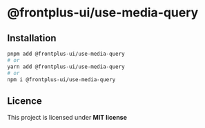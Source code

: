 # @frontplus-ui/use-media-query

## Installation

```sh
pnpm add @frontplus-ui/use-media-query
# or
yarn add @frontplus-ui/use-media-query
# or
npm i @frontplus-ui/use-media-query
```

## Licence

This project is licensed under **MIT license**
